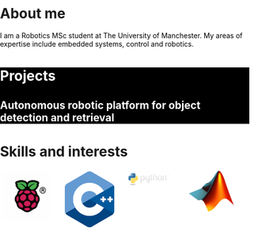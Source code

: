 <html>
<head>
<meta name="viewport" content="width=device-width, initial-scale=1">
  <style>
    * {
      box-sizing: border-box
    }
    .column{
      float: left; width: 25%; padding: 5px;
    }
    .row::afer{
      content: ""; clear: both; display: table;
    }
    body, html{
      background-color: white;
      margin: 0; padding: 0;
    }
    .myDiv {
      background-color: black; color: white; width: 100%;
      margin: 0; padding: 0;
    }
  </style>
</head>
  
<body>
  <h1>About me</h1>
  <p style="color:black;">I am a Robotics MSc student at The University of Manchester. My areas of expertise include embedded systems, control and robotics.</p>

  <div class="myDiv">
    <h1>Projects</h1>
    <!-- <p style="font-size:120%;"><b>Autonomous robotic platform for object detection and retrieval</b></p> -->
    <h2><b>Autonomous robotic platform for object detection and retrieval</b></h2>
  </div>
  
<h1>Skills and interests</h1>
<div class="row">
  <div class="column">
    <img src="Raspberry-Pi-Symbol.png" alt="" style="width:100px;height:auto">
  </div>
  <div class="column">
    <img src="cpp_logo.png" alt="" style="width:100px;height:auto">
  </div>
  <div class="column">
    <img src="python-logo.png" alt="" style="width:100px;height:auto">
  </div>
  <div>
    <img src="matlab_logo.png" alt="" style="width:100px;height:auto">
  </div>
</div>


</body>

</html>
